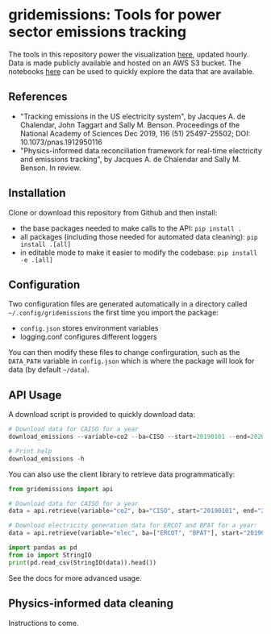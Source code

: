 # gridemissions: Tools for power sector emissions tracking

The tools in this repository power the visualization [here](https://energy.stanford.edu/gridemissions), updated hourly. Data is made publicly available and hosted on an AWS S3 bucket. The notebooks [here](tocome.com) can be used to quickly explore the data that are available.

## References
* "Tracking emissions in the US electricity system", by Jacques A. de Chalendar, John Taggart and Sally M. Benson. Proceedings of the National Academy of Sciences Dec 2019, 116 (51) 25497-25502; DOI: 10.1073/pnas.1912950116
* "Physics-informed data reconciliation framework for real-time electricity and emissions tracking", by Jacques A. de Chalendar and Sally M. Benson. In review.

## Installation
Clone or download this repository from Github and then install:
* the base packages needed to make calls to the API: `pip install .`
* all packages (including those needed for automated data cleaning): `pip install .[all]`
* in editable mode to make it easier to modify the codebase: `pip install -e .[all]`

## Configuration
Two configuration files are generated automatically in a directory called  `~/.config/gridemissions` the first time you import the package:
* `config.json` stores environment variables
* logging.conf configures different loggers

You can then modify these files to change confirguration, such as the `DATA_PATH` variable in `config.json` which is where the package will look for data (by default `~/data`).

## API Usage
A download script is provided to quickly download data:
```python
# Download data for CAISO for a year
download_emissions --variable=co2 --ba=CISO --start=20190101 --end=20200101

# Print help
download_emissions -h
```

You can also use the client library to retrieve data programmatically:
```python
from gridemissions import api

# Download data for CAISO for a year
data = api.retrieve(variable="co2", ba="CISO", start="20190101", end="20200101", field="D")

# Download electricity generation data for ERCOT and BPAT for a year:
data = api.retrieve(variable="elec", ba=["ERCOT", "BPAT"], start="20190101", end="20200101", field="NG")

import pandas as pd
from io import StringIO
print(pd.read_csv(StringIO(data)).head())
```
See the docs for more advanced usage.

## Physics-informed data cleaning
Instructions to come.
